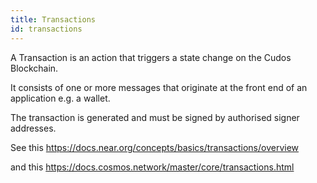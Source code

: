 ```yaml
---
title: Transactions
id: transactions
---
```


A Transaction is an action that triggers a state change on the Cudos Blockchain. 

It consists of one or more messages that originate at the front end of an application e.g. a wallet.  

The transaction is generated and must be signed by authorised signer addresses. 



See this https://docs.near.org/concepts/basics/transactions/overview

and this https://docs.cosmos.network/master/core/transactions.html
